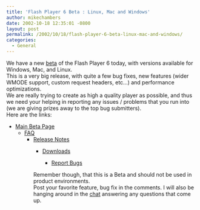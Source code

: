 ```yaml
---
title: 'Flash Player 6 Beta : Linux, Mac and Windows'
author: mikechambers
date: 2002-10-18 12:35:01 -0800
layout: post
permalink: /2002/10/18/flash-player-6-beta-linux-mac-and-windows/
categories:
  - General
---
```



We have a new [beta][1] of the Flash Player 6 today, with versions available for Windows, Mac, and Linux.  
This is a very big release, with quite a few bug fixes, new features (wider WMODE support,&nbsp;custom request headers, etc...) and performance optimizations.  
We are really trying to create as high a quality player as possible, and thus we need your helping in reporting&nbsp;any issues / problems that you run into (we are giving prizes away to the top bug submitters).  
Here are the links:  
  
*   [Main Beta Page][1]  
    *   [FAQ][2]  
        *   [Release Notes][3]  
            *   [Downloads][4]  
                *   [Report Bugs][5]</UL>
                  
                Remember though, that this is a Beta and should not be used in product environments.  
                Post your favorite feature, bug fix in the comments. I will also be hanging around in the [chat][6] answering any questions that come up.</p>

 [1]: http://www.macromedia.com/software/flashplayer/special/beta/
 [2]: http://www.macromedia.com/software/flashplayer/special/beta/faq/
 [3]: http://www.macromedia.com/software/flashplayer/special/beta/release_notes/
 [4]: http://www.macromedia.com/software/flashplayer/special/beta/#download
 [5]: http://www.macromedia.com/software/flashplayer/special/beta/#bug_report
 [6]: /mesh/chat/index.html